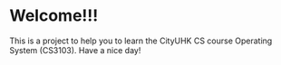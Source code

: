 # Welcome!!!
This is a project to help you to learn the CityUHK CS course Operating System (CS3103). Have a nice day!
